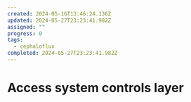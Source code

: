 ```yaml
---
created: 2024-05-16T13:46:24.136Z
updated: 2024-05-27T23:23:41.982Z
assigned: ""
progress: 0
tags:
  - cephaloflux
completed: 2024-05-27T23:23:41.982Z
---
```


# Access system controls layer
